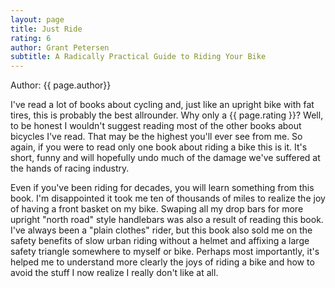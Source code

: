 ```yaml
---
layout: page
title: Just Ride
rating: 6
author: Grant Petersen
subtitle: A Radically Practical Guide to Riding Your Bike
---
```


Author: {{ page.author}}

I've read a lot of books about cycling and, just like an upright bike with fat tires, this is probably the best allrounder.  Why only a {{ page.rating }}?  Well, to be honest I wouldn't suggest reading most of the other books about bicycles I've read.  That may be the highest you'll ever see from me.  So again, if you were to read only one book about riding a bike this is it.  It's short, funny and will hopefully undo much of the damage we've suffered at the hands of racing industry.

Even if you've been riding for decades, you will learn something from this book.  I'm disappointed it took me ten of thousands of miles to realize the joy of having a front basket on my bike.  Swaping all my drop bars for more upright "north road" style handlebars was also a result of reading this book.  I've always been a "plain clothes" rider, but this book also sold me on the safety benefits of slow urban riding without a helmet and affixing a large safety triangle somewhere to myself or bike.  Perhaps most importantly, it's helped me to understand more clearly the joys of riding a bike and how to avoid the stuff I now realize I really don't like at all.

